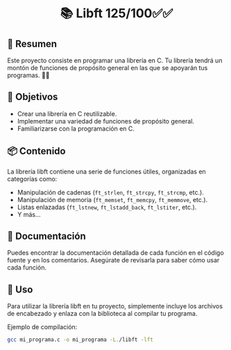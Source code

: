# <div align="center">📚 Libft 125/100:white_check_mark::white_check_mark:</div>
## 📝 Resumen
Este proyecto consiste en programar una librería en C. Tu librería tendrá un montón de funciones de propósito general en las que se apoyarán tus programas. 👨‍💻

## 🚀 Objetivos
- Crear una librería en C reutilizable.
- Implementar una variedad de funciones de propósito general.
- Familiarizarse con la programación en C.

## 📦 Contenido
La librería libft contiene una serie de funciones útiles, organizadas en categorías como:
- Manipulación de cadenas (`ft_strlen`, `ft_strcpy`, `ft_strcmp`, etc.).
- Manipulación de memoria (`ft_memset`, `ft_memcpy`, `ft_memmove`, etc.).
- Listas enlazadas (`ft_lstnew`, `ft_lstadd_back`, `ft_lstiter`, etc.).
- Y más...

## 📄 Documentación
Puedes encontrar la documentación detallada de cada función en el código fuente y en los comentarios. Asegúrate de revisarla para saber cómo usar cada función.

## 🧪 Uso
Para utilizar la librería libft en tu proyecto, simplemente incluye los archivos de encabezado y enlaza con la biblioteca al compilar tu programa.

Ejemplo de compilación:
```sh
gcc mi_programa.c -o mi_programa -L./libft -lft
